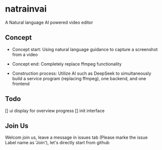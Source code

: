 # natrainvai
A Natural language AI powered video editor


## Concept
*  Concept start: Using natural language guidance to capture a screenshot from a video

*  Concept end: Completely replace ffmpeg functionality

*  Construction process: Utilize AI such as DeepSeek to simultaneously build a service program (replacing ffmpeg), one backend, and one frontend

## Todo
[] ui display for overview progress
[] init interface

## Join Us
Welcom join us, leave a message in issues tab (Please marke the issue Label name as 'Join'), let's directly start from github
